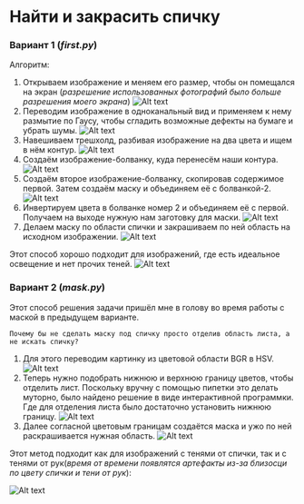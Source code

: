 # Найти и закрасить спичку

### Вариант 1 (_first.py_)

Алгоритм:
1. Открываем изображение и меняем его размер, чтобы он помещался на экран (_разрешение использованных фотографий было больше разрешения моего экрана_)
![Alt text](image_for_readme/var1/image-1.png)
2. Переводим изображение в одноканальный вид и применяем к нему размытие по Гаусу, чтобы сгладить возможные дефекты на бумаге и убрать шумы.
![Alt text](image_for_readme/var1/image-1.png)
3. Навешиваем трешхолд, разбивая изображение на два цвета и ищем в нём контур.
![Alt text](image_for_readme/var1/image-2.png)
4. Создаём изображение-болванку, куда перенесём наши контура.
![Alt text](image_for_readme/var1/image-3.png)
5. Создаём второе изображение-болванку, скопировав содержимое первой. Затем создаём маску и объединяем её с болванкой-2.
![Alt text](image_for_readme/var1/image-4.png)
6. Инвертируем цвета в болванке номер 2 и объединяем её с первой. Получаем на выходе нужную нам заготовку для маски.
![Alt text](image_for_readme/var1/image-5.png)
7. Делаем маску по области спички и закрашиваем по ней область на исходном изображении.
![Alt text](image_for_readme/var1/image-6.png)


Этот способ хорошо подходит для изображений, где есть идеальное освещение и нет прочих теней.
![Alt text](image_for_readme/var1/image-7.png)

### Вариант 2 (_mask.py_)

Этот способ решения задачи пришёл мне в голову во время работы с маской в предыдущем варианте. 

    Почему бы не сделать маску под спичку просто отделив область листа, а не искать спичку?

1. Для этого переводим картинку из цветовой области BGR в HSV.
![Alt text](image_for_readme/var2/image-1.png)
2. Теперь нужно подобрать нижнюю и верхнюю границу цветов, чтобы отделить лист. Поскольку вручну с помощью пипетки это делать муторно, было найдено решение в виде интерактивной программки. Где для отделения листа было достаточно установить нижнюю границу.
![Alt text](image_for_readme/var2/image-1.png)
3. Далее согласной цветовым границам создаётся маска и ужо по ней раскрашивается нужная область.
![Alt text](image_for_readme/var2/image-2.png)

Этот метод подходит как для изображений с тенями от спички, так и с тенями от рук(_время от времени появлятся артефакты из-за близосци по цвету спички и тени от рук_):

![Alt text](image_for_readme/var2/image-3.png)